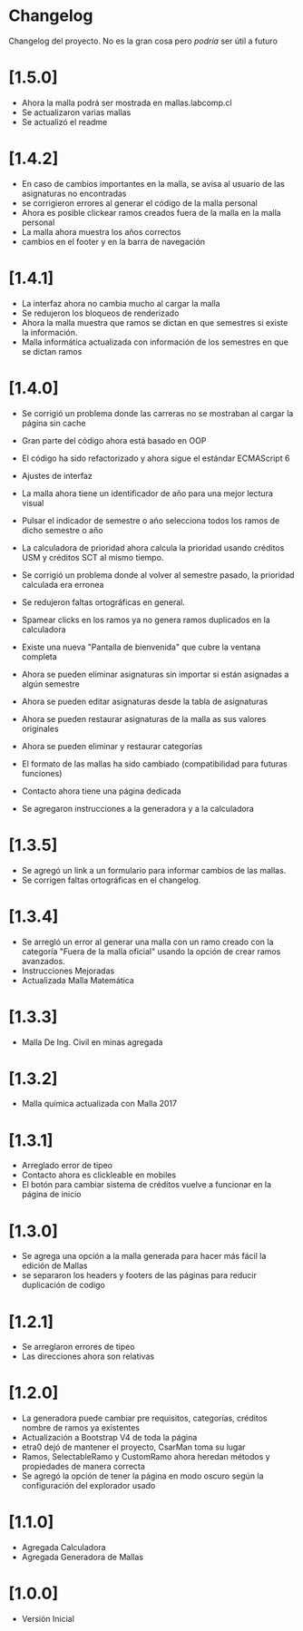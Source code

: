 # Changelog
Changelog del proyecto. No es la gran cosa pero *podría* ser útil a futuro

# [1.5.0]

- Ahora la malla podrá ser mostrada en mallas.labcomp.cl
- Se actualizaron varias mallas
- Se actualizó el readme  

# [1.4.2]

- En caso de cambios importantes en la malla, se avisa al usuario de las asignaturas no encontradas
- se corrigieron errores al generar el código de la malla personal
- Ahora es posible clickear ramos creados fuera de la malla en la malla personal
- La malla ahora muestra los años correctos
- cambios en el footer y en la barra de navegación

# [1.4.1]

- La interfaz ahora no cambia mucho al cargar la malla
- Se redujeron los bloqueos de renderizado
- Ahora la malla muestra que ramos se dictan en que semestres si existe la información.
- Malla informática actualizada con información de los semestres en que se dictan ramos

# [1.4.0]

- Se corrigió un problema donde las carreras no se mostraban al cargar la página sin cache
- Gran parte del código ahora está basado en OOP
- El código ha sido refactorizado y ahora sigue el estándar ECMAScript 6

- Ajustes de interfaz 
- La malla ahora tiene un identificador de año para una mejor lectura visual
- Pulsar el indicador de semestre o año selecciona todos los ramos de dicho semestre o año

- La calculadora de prioridad ahora calcula la prioridad usando créditos USM y créditos SCT al mismo tiempo.
- Se corrigió un problema donde al volver al semestre pasado, la prioridad calculada era erronea
- Se redujeron faltas ortográficas en general.
- Spamear clicks en los ramos ya no genera ramos duplicados en la calculadora
- Existe una nueva "Pantalla de bienvenida" que cubre la ventana completa
- Ahora se pueden eliminar asignaturas sin importar si están asignadas a algún semestre
- Ahora se pueden editar asignaturas desde la tabla de asignaturas
- Ahora se pueden restaurar asignaturas de la malla as sus valores originales
- Ahora se pueden eliminar y restaurar categorías
- El formato de las mallas ha sido cambiado (compatibilidad para futuras funciones)
- Contacto ahora tiene una página dedicada
- Se agregaron instrucciones a la generadora y a la calculadora


# [1.3.5]

- Se agregó un link a un formulario para informar cambios de las mallas.
- Se corrigen faltas ortográficas en el changelog.

# [1.3.4]

- Se arregló un error al generar una malla con un ramo creado con la categoría "Fuera de la malla oficial" usando la opción de crear ramos avanzados.
- Instrucciones Mejoradas
- Actualizada Malla Matemática

# [1.3.3]

- Malla De Ing. Civil en minas agregada

# [1.3.2]

- Malla química actualizada con Malla 2017

# [1.3.1]

- Arreglado error de tipeo
- Contacto ahora es clickleable en mobiles
- El botón para cambiar sistema de créditos vuelve a funcionar en la página de inicio
# [1.3.0]

- Se agrega una opción a la malla generada para hacer más fácil 
la edición de Mallas
- se separaron los headers y footers de las páginas para reducir duplicación de codigo

# [1.2.1]

- Se arreglaron errores de tipeo
- Las direcciones ahora son relativas

# [1.2.0]

- La generadora puede cambiar pre requisitos, categorías,
 créditos nombre de ramos ya existentes
- Actualización a Bootstrap V4 de toda la página
- etra0 dejó de mantener el proyecto, CsarMan toma su lugar
- Ramos, SelectableRamo y CustomRamo ahora heredan métodos 
y propiedades de manera correcta
- Se agregó la opción de tener la página en modo oscuro según la configuración del explorador usado


# [1.1.0]

- Agregada Calculadora
- Agregada Generadora de Mallas

# [1.0.0]

- Versión Inicial
